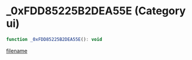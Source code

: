 # _0xFDD85225B2DEA55E (Category ui)

```js
function _0xFDD85225B2DEA55E(): void
```

[filename](_0xFDD85225B2DEA55E_m.md ':include')